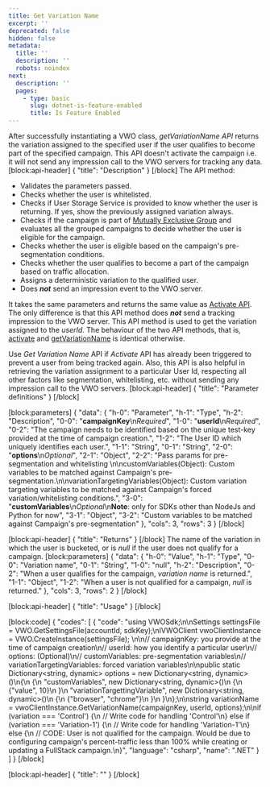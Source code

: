 ```yaml
---
title: Get Variation Name
excerpt: ''
deprecated: false
hidden: false
metadata:
  title: ''
  description: ''
  robots: noindex
next:
  description: ''
  pages:
    - type: basic
      slug: dotnet-is-feature-enabled
      title: Is Feature Enabled
---
```

After successfully instantiating a VWO class, *getVariationName API* returns the variation assigned to the specified user if the user qualifies to become part of the specified campaign. This API doesn't activate the campaign i.e. it will not send any impression call to the VWO servers for tracking any data.
[block:api-header]
{
  "title": "Description"
}
[/block]
The API method:
  * Validates the parameters passed.
  * Checks whether the user is whitelisted.
  * Checks if User Storage Service is provided to know whether the user is returning. If yes, show the previously assigned variation always.
  * Checks if the campaign is part of [Mutually Exclusive Group](https://developers.vwo.com/docs/mutually-exclusive-groups) and evaluates all the grouped campaigns to decide whether the user is eligible for the campaign.
  * Checks whether the user is eligible based on the campaign's pre-segmentation conditions.
  * Checks whether the user qualifies to become a part of the campaign based on traffic allocation.
  * Assigns a deterministic variation to the qualified user.
  * Does ***not*** send an impression event to the VWO server.

It takes the same parameters and returns the same value as [Activate API](https://developers.vwo.com/docs/dotnet-activate). The only difference is that this API method does ***not*** send a tracking impression to the VWO server. This API method is used to get the variation assigned to the *userId*.
The behaviour of the two API methods, that is, [activate](https://developers.vwo.com/docs/dotnet-activate) and [getVariationName](https://developers.vwo.com/docs/dotnet-get-variation-name) is identical otherwise.

Use *Get Variation Name* API if *Activate* API has already been triggered to prevent a user from being tracked again. Also, this API is also helpful in retrieving the variation assignment to a particular User Id, respecting all other factors like segmentation, whitelisting, etc. without sending any impression call to the VWO servers.
[block:api-header]
{
  "title": "Parameter definitions"
}
[/block]

[block:parameters]
{
  "data": {
    "h-0": "Parameter",
    "h-1": "Type",
    "h-2": "Description",
    "0-0": "**campaignKey**\n*Required*",
    "1-0": "**userId**\n*Required*",
    "0-2": "The campaign needs to be identified based on the unique test-key provided at the time of campaign creation.",
    "1-2": "The User ID which uniquely identifies each user.",
    "1-1": "String",
    "0-1": "String",
    "2-0": "**options**\n*Optional*",
    "2-1": "Object",
    "2-2": "Pass params for pre-segmentation and whitelisting \n\ncustomVariables(Object): Custom variables to be matched  against Campaign's pre-segmentation.\n\nvariationTargetingVariables(Object): Custom variation targeting variables to be matched  against Campaign's forced variation/whitelisting conditions.",
    "3-0": "**customVariables**\n*Optional*\n**Note**: only for SDKs other than NodeJs and Python for now",
    "3-1": "Object",
    "3-2": "Custom variables to be matched against Campaign's pre-segmentation"
  },
  "cols": 3,
  "rows": 3
}
[/block]

[block:api-header]
{
  "title": "Returns"
}
[/block]
The name of the variation in which the user is bucketed, or is *null* if the user does not qualify for a campaign.
[block:parameters]
{
  "data": {
    "h-0": "Value",
    "h-1": "Type",
    "0-0": "Variation name",
    "0-1": "String",
    "1-0": "null",
    "h-2": "Description",
    "0-2": "When a user qualifies for the campaign, *variation name* is returned.",
    "1-1": "Object",
    "1-2": "When a user is not qualified for a campaign, *null* is returned."
  },
  "cols": 3,
  "rows": 2
}
[/block]

[block:api-header]
{
  "title": "Usage"
}
[/block]

[block:code]
{
  "codes": [
    {
      "code": "using VWOSdk;\n\nSettings settingsFile = VWO.GetSettingsFile(accountId, sdkKey);\nIVWOClient vwoClientInstance = VWO.CreateInstance(settingsFile);  \n\n// campaignKey: you provide at the time of campaign creation\n// userId: how you identify a particular user\n// options: (Optional)\n//   customVariables: pre-segmentation variables\n//   variationTargetingVariables: forced variation variables\n\npublic static Dictionary<string, dynamic> options = new Dictionary<string, dynamic>()\n{\n    {\n        \"customVariables\", new Dictionary<string, dynamic>()\n        {\n            {\"value\", 10}\n        }\n        \"variationTargettingVariable\", new Dictionary<string, dynamic>()\n        {\n            {\"browser\", \"chrome\"}\n        }\n    }\n};\n\nstring variationName = vwoClientInstance.GetVariationName(campaignKey, userId, options);\n\nif (variation === 'Control') {\n  // Write code for handling 'Control'\n} else if (variation === 'Variation-1') {\n  // Write code for handling 'Variation-1'\n} else {\n  // CODE: User is not qualified for the campaign. Would be due to configuring campaign's percent-traffic less than 100% while creating or updating a FullStack campaign.\n}",
      "language": "csharp",
      "name": ".NET"
    }
  ]
}
[/block]

[block:api-header]
{
  "title": ""
}
[/block]